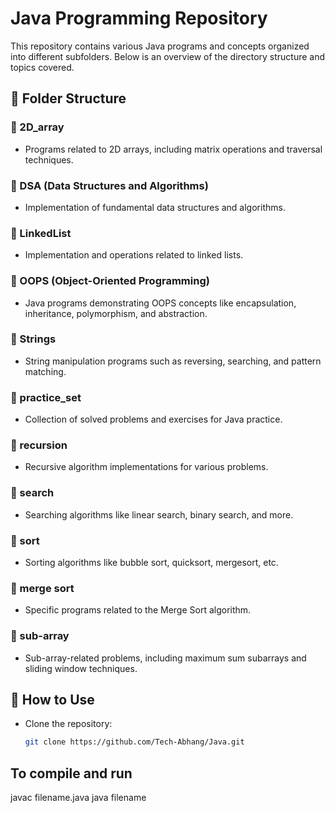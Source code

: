 # Java Programming Repository

This repository contains various Java programs and concepts organized into different subfolders. Below is an overview of the directory structure and topics covered.

## 📂 Folder Structure

### 🔹 2D_array
- Programs related to 2D arrays, including matrix operations and traversal techniques.

### 🔹 DSA (Data Structures and Algorithms)
- Implementation of fundamental data structures and algorithms.

### 🔹 LinkedList
- Implementation and operations related to linked lists.

### 🔹 OOPS (Object-Oriented Programming)
- Java programs demonstrating OOPS concepts like encapsulation, inheritance, polymorphism, and abstraction.

### 🔹 Strings
- String manipulation programs such as reversing, searching, and pattern matching.

### 🔹 practice_set
- Collection of solved problems and exercises for Java practice.

### 🔹 recursion
- Recursive algorithm implementations for various problems.

### 🔹 search
- Searching algorithms like linear search, binary search, and more.

### 🔹 sort
- Sorting algorithms like bubble sort, quicksort, mergesort, etc.

### 🔹 merge sort
- Specific programs related to the Merge Sort algorithm.

### 🔹 sub-array
- Sub-array-related problems, including maximum sum subarrays and sliding window techniques.

## 🚀 How to Use
- Clone the repository:
  ```sh
  git clone https://github.com/Tech-Abhang/Java.git

## To compile and run 
javac filename.java
java filename